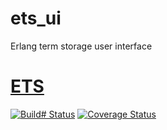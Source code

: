 # ets_ui
Erlang term storage user interface

# [ETS](https://erlang.org/doc/man/ets.html)
[![Build# Status](https://travis-ci.org/ruanpienaar/ets_ui.svg?branch=master)](https://travis-ci.org/ruanpienaar/ets_ui)
[![Coverage Status](https://coveralls.io/repos/github/ruanpienaar/ets_ui/badge.svg?branch=master)](https://coveralls.io/github/ruanpienaar/ets_ui?branch=master)